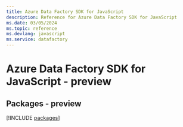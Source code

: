 ```yaml
---
title: Azure Data Factory SDK for JavaScript
description: Reference for Azure Data Factory SDK for JavaScript
ms.date: 03/05/2024
ms.topic: reference
ms.devlang: javascript
ms.service: datafactory
---
```

# Azure Data Factory SDK for JavaScript - preview
## Packages - preview
[!INCLUDE [packages](data-factory-index.md)]
